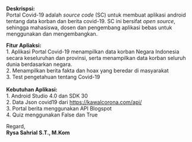<!-- wp:paragraph -->
<p><strong>Deskrispsi:</strong><br>Portal Covid-19 adalah<em> source code</em> (SC) untuk membuat aplikasi android tentang data korban dan berita covid-19. SC ini bersifat <em>open source</em>, sehingga mahasiswa, dosen dan pengembang aplikasi bebas untuk menggunakan dan mengembangkan. </p>
<!-- /wp:paragraph -->

<!-- wp:paragraph -->
<p><strong>Fitur Apliaksi:</strong><br>1. Aplikasi Portal Covid-19 menampilkan data korban Negara Indonesia secara keseluruhan dan provinsi, serta menampilkan data korban seluruh dunia berdasarkan negara.<br>2. Menampilkan berita fakta dan hoax yang beredar di masyarakat<br>3. Test pengetahuan tentang Covid-19<br><br><strong>Kebutuhan Aplikasi:</strong><br>1. Android Studio 4.0 dan SDK 30<br>2. Data Json covid19 dari  <a href="https://kawalcorona.com/api/">https://kawalcorona.com/api/</a><br>3. Portal berita menggunakan API Blogspot<br>4. Quiz menggunakan False dan True</p>
<!-- /wp:paragraph -->

<!-- wp:paragraph -->
<p>Regard,<br><strong>Rysa Sahrial S.T., M.Kom</strong><br></p>
<!-- /wp:paragraph -->
